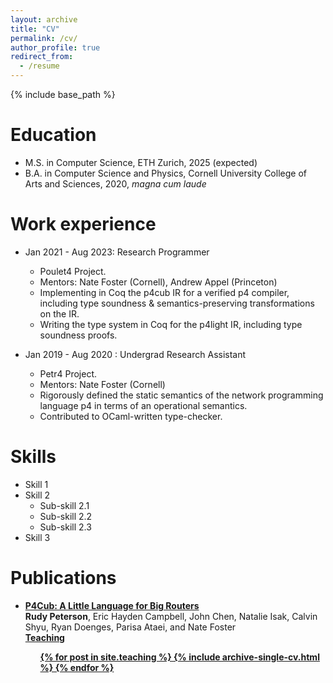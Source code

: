 ```yaml
---
layout: archive
title: "CV"
permalink: /cv/
author_profile: true
redirect_from:
  - /resume
---
```


{% include base_path %}

Education
======
* M.S. in Computer Science, ETH Zurich, 2025 (expected)
* B.A. in Computer Science and Physics, Cornell University College of Arts and Sciences, 2020, _magna cum laude_

Work experience
======
* Jan 2021 - Aug 2023: Research Programmer
  * Poulet4 Project.
  * Mentors: Nate Foster (Cornell), Andrew Appel (Princeton)
  * Implementing in Coq the p4cub IR for a verified p4 compiler, including type soundness & semantics-preserving transformations on the IR.
  * Writing the type system in Coq for the p4light IR, including type soundness proofs.

* Jan 2019 - Aug 2020 : Undergrad Research Assistant
  * Petr4 Project.
  * Mentors: Nate Foster (Cornell)
  * Rigorously defined the static semantics of the network programming language p4 in terms of an operational semantics.
  * Contributed to OCaml-written type-checker.
  
Skills
======
* Skill 1
* Skill 2
  * Sub-skill 2.1
  * Sub-skill 2.2
  * Sub-skill 2.3
* Skill 3

Publications
======
<ul>
	<li>
		<b><a href="https://dl.acm.org/doi/abs/10.1145/3573105.3575670">P4Cub: A Little Language for Big Routers</a></b>
		<br /> <b>Rudy Peterson</b>, Eric Hayden Campbell, John Chen, Natalie Isak, Calvin Shyu, Ryan Doenges, Parisa Ataei, and Nate Foster <br />
		<b><a href="https://www.youtube.com/watch?v=GIzthatfKWk&list=PLyrlk8Xaylp6EB6XceHKB-UKBfmYYJAbH&index=10>talk</a></b>
		<b>CPP 2023</b>
	
	</li>

	<li>
		<b><a href="https://arxiv.org/abs/2011.05948">Petr4: Formal Foundations for P4 Data Planes</a></b>
		<br /> Ryan Doenges, Mina Tahmasbi Arashloo, Santiago Bautista, Alexander Chang, Newton Ni, Samwise Parkinson, <b>Rudy Peterson<b>, Alaia Solko-Breslin, Amanda Xu, Nate Foster <br />
		<b>POPL 2020</b>
	</li>
</ul>


<!--
Talks
======
<ul>

	<li></li>

</ul>
-->

Teaching
======
  <ul>{% for post in site.teaching %}
    {% include archive-single-cv.html %}
  {% endfor %}</ul>
